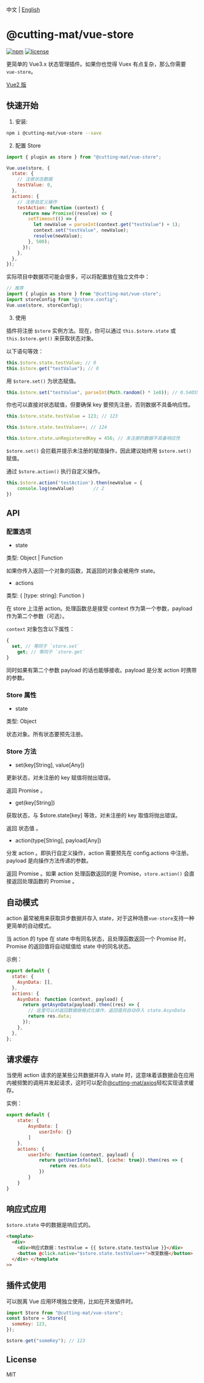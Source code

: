 中文 | [English](README.md)

# @cutting-mat/vue-store

[![npm](https://img.shields.io/npm/v/@cutting-mat/vue-store.svg)](https://www.npmjs.com/package/@cutting-mat/vue-store) [![license](https://img.shields.io/github/license/cutting-mat/vue-store.svg)]()

更简单的 Vue3.x 状态管理插件。如果你也觉得 Vuex 有点复杂，那么你需要 `vue-store`。

[Vue2 版](https://github.com/cutting-mat/vue-store/tree/vue2.x)

## 快速开始

1. 安装:

```bash
npm i @cutting-mat/vue-store --save
```

2. 配置 Store

```js
import { plugin as store } from "@cutting-mat/vue-store";

Vue.use(store, {
  state: {
    // 注册状态数据
    testValue: 0,
  },
  actions: {
    // 注册自定义操作
    testAction: function (context) {
      return new Promise((resolve) => {
        setTimeout(() => {
          let newValue = parseInt(context.get("testValue") + 1);
          context.set("testValue", newValue);
          resolve(newValue);
        }, 500);
      });
    },
  },
});
```

实际项目中数据项可能会很多，可以将配置放在独立文件中：

```js
// 推荐
import { plugin as store } from "@cutting-mat/vue-store";
import storeConfig from "@/store.config";
Vue.use(store, storeConfig);
```

3. 使用

插件将注册 `$store` 实例方法。现在，你可以通过 `this.$store.state` 或 `this.$store.get()` 来获取状态对象。

以下语句等效：

```js
this.$store.state.testValue; // 0
this.$store.get("testValue"); // 0
```

用 `$store.set()` 为状态赋值。

```js
this.$store.set("testValue", parseInt(Math.random() * 1e8)); // 0.5405537846956767
```

你也可以直接对状态赋值，但要确保 key 要预先注册，否则数据不具备响应性。

```js
this.$store.state.testValue = 123; // 123

this.$store.state.testValue++; // 124

this.$store.state.unRegisteredKey = 456; // 未注册的数据不具备响应性
```

`$store.set()` 会拦截并提示未注册的赋值操作，因此建议始终用 `$store.set()` 赋值。

通过 `$store.action()` 执行自定义操作。

```js
this.$store.action('testAction').then(newValue = {
    console.log(newValue)       // 2
})

```

## API

### 配置选项

- state

类型: Object | Function

如果你传入返回一个对象的函数，其返回的对象会被用作 state。

- actions

类型: { [type: string]: Function }

在 store 上注册 action。处理函数总是接受 context 作为第一个参数，payload 作为第二个参数（可选）。

`context` 对象包含以下属性：

```js
{
  set, // 等同于 `store.set`
    get; // 等同于 `store.get`
}
```

同时如果有第二个参数 payload 的话也能够接收。payload 是分发 action 时携带的参数。

### Store 属性

- state

类型: Object

状态对象。所有状态要预先注册。

### Store 方法

- set(key[String], value[Any])

更新状态，对未注册的 key 赋值将抛出错误。

返回 Promise 。

- get(key[String])

获取状态，与 $store.state[key] 等效，对未注册的 key 取值将抛出错误。

返回 状态值 。

- action(type[String], payload[Any])

分发 action 。即执行自定义操作，action 需要预先在 config.actions 中注册。payload 是向操作方法传递的参数。

返回 Promise 。如果 action 处理函数返回的是 Promise，`store.action()` 会直接返回处理函数的 Promise 。

## 自动模式

action 最常被用来获取异步数据并存入 state，对于这种场景`vue-store`支持一种更简单的自动模式。

当 action 的 type 在 state 中有同名状态，且处理函数返回一个 Promise 时，Promise 的返回值将自动赋值给 state 中的同名状态。

示例：

```js
export default {
  state: {
    AsynData: [],
  },
  actions: {
    AsynData: function (context, payload) {
      return getAsynData(payload).then((res) => {
        // 这里可以对返回数据做格式化操作，返回值将自动存入 state.AsynData
        return res.data;
      });
    },
  },
};
```

## 请求缓存

当使用 action 请求的是某些公共数据并存入 state 时，这意味着该数据会在应用内被频繁的调用并发起请求，这时可以配合[@cutting-mat/axios](https://github.com/cutting-mat/axios/blob/main/README_CN.md)轻松实现请求缓存。

实例：

```js
export default {
    state: {
        AsynData: [
            userInfo: {}
        ]
    },
    actions: {
        userInfo: function (context, payload) {
            return getUserInfo(null, {cache: true}).then(res => {
                return res.data
            })
        }
    }
}

```

## 响应式应用

`$store.state` 中的数据是响应式的。

```html
<template>
  <div>
    <div>响应式数据：testValue = {{ $store.state.testValue }}</div>
    <button @click.native="$store.state.testValue++">改变数据</button>
  </div> </template
>>
```

## 插件式使用

可以脱离 Vue 应用环境独立使用，比如在开发插件时。

```js
import Store from "@cutting-mat/vue-store";
const $store = Store({
  someKey: 123,
});

$store.get("someKey"); // 123
```

## License

MIT
